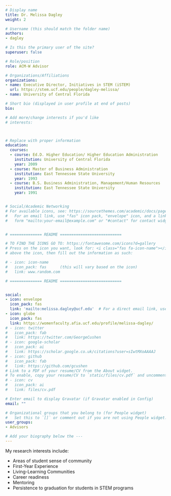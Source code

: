 ```yaml
---
# Display name
title: Dr. Melissa Dagley
weight: 2

# Username (this should match the folder name)
authors:
- dagley

# Is this the primary user of the site?
superuser: false

# Role/position
role: ACM-W Advisor

# Organizations/Affiliations
organizations:
- name: Executive Director, Initiatives in STEM (iSTEM)
  url: https://stem.ucf.edu/people/dagley-melissa/
- name: University of Central Florida

# Short bio (displayed in user profile at end of posts)
bio: 

# Add more/change interests if you'd like
# interests:



# Replace with proper information
education:
  courses:
  - course: Ed.D. Higher Education/ Higher Education Administration
    institution: University of Central Florida
    year: 2009
  - course: Master of Business Administration
    institution: East Tennessee State University
    year: 1993
  - course: B.S. Business Administration, Management/Human Resources
    institution: East Tennessee State University
    year: 1991


# Social/Academic Networking
# For available icons, see: https://sourcethemes.com/academic/docs/page-builder/#icons
#   For an email link, use "fas" icon pack, "envelope" icon, and a link in the
#   form "mailto:your-email@example.com" or "#contact" for contact widget.


# ============== README ===========================

# TO FIND THE ICONS GO TO: https://fontawesome.com/icons?d=gallery
# Press on the icon you want, look for: <i class="fas fa-icon-name"></i> 
# above the icon, then fill out the information as such:

# - icon: icon-name
#   icon_pack: fas      (this will vary based on the icon)
#   link: www.random.com

# ============== README ===========================


social:
- icon: envelope
  icon_pack: fas
  link: 'mailto:melissa.dagley@ucf.edu'  # For a direct email link, use "mailto:test@example.org".
- icon: globe
  icon_pack: fas
  link: https://womenfaculty.afia.ucf.edu/profile/melissa-dagley/
# - icon: twitter
#   icon_pack: fab
#   link: https://twitter.com/GeorgeCushen
# - icon: google-scholar
#   icon_pack: ai
#   link: https://scholar.google.co.uk/citations?user=sIwtMXoAAAAJ
# - icon: github
#   icon_pack: fab
#   link: https://github.com/gcushen
# Link to a PDF of your resume/CV from the About widget.
# To enable, copy your resume/CV to `static/files/cv.pdf` and uncomment the lines below.
# - icon: cv
#   icon_pack: ai
#   link: files/cv.pdf

# Enter email to display Gravatar (if Gravatar enabled in Config)
email: ""

# Organizational groups that you belong to (for People widget)
#   Set this to `[]` or comment out if you are not using People widget.
user_groups:
- Advisors

# Add your biography below the ---
---
```


My research interests include:
- Areas of student sense of community
- First-Year Experience
- Living-Learning Communities
- Career readiness
- Mentoring
- Persistence to graduation for students in STEM programs